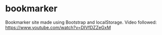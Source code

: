 # bookmarker
Bookmarker site made using Bootstrap and localStorage. Video followed: https://www.youtube.com/watch?v=DIVfDZZeGxM

